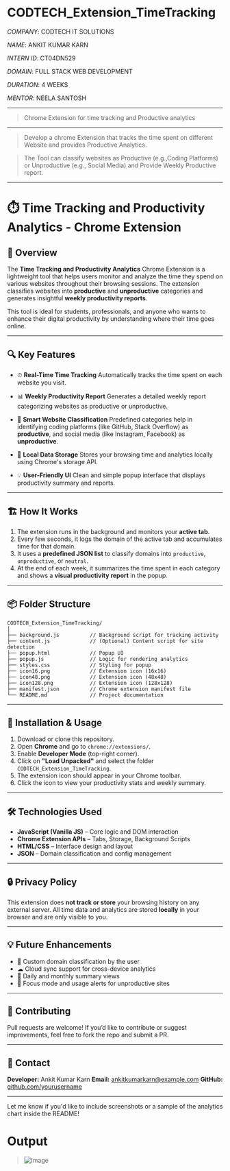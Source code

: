 # CODTECH_Extension_TimeTracking

*COMPANY*: CODTECH IT SOLUTIONS

*NAME*: ANKIT KUMAR KARN

*INTERN ID*: CT04DN529

*DOMAIN*: FULL STACK WEB DEVELOPMENT

*DURATION*: 4 WEEKS

*MENTOR*: NEELA SANTOSH

-------------------------------------------------------------
> Chrome Extension for time tracking and Productive analytics
-------------------------------------------------------------
 > Develop a chrome Extension that tracks the time spent on 
 different Website and provides Productive Analytics.

 > The Tool can classify websites as Productive 
 (e.g.,Coding Platforms) or  Unproductive (e.g., Social Media)
        and Provide Weekly Productive report.
-----------------------------------------------------------------------------------------------------------------------

# ⏱️ Time Tracking and Productivity Analytics - Chrome Extension

## 📌 Overview

The **Time Tracking and Productivity Analytics** Chrome Extension is a lightweight tool that helps users monitor and analyze the time they spend on various websites throughout their browsing sessions. The extension classifies websites into **productive** and **unproductive** categories and generates insightful **weekly productivity reports**.

This tool is ideal for students, professionals, and anyone who wants to enhance their digital productivity by understanding where their time goes online.

---

## 🔍 Key Features

* ⏱ **Real-Time Time Tracking**
  Automatically tracks the time spent on each website you visit.

* 📊 **Weekly Productivity Report**
  Generates a detailed weekly report categorizing websites as productive or unproductive.

* 🧠 **Smart Website Classification**
  Predefined categories help in identifying coding platforms (like GitHub, Stack Overflow) as **productive**, and social media (like Instagram, Facebook) as **unproductive**.

* 📁 **Local Data Storage**
  Stores your browsing time and analytics locally using Chrome's storage API.

* 💡 **User-Friendly UI**
  Clean and simple popup interface that displays productivity summary and reports.

---

## 🏗️ How It Works

1. The extension runs in the background and monitors your **active tab**.
2. Every few seconds, it logs the domain of the active tab and accumulates time for that domain.
3. It uses a **predefined JSON list** to classify domains into `productive`, `unproductive`, or `neutral`.
4. At the end of each week, it summarizes the time spent in each category and shows a **visual productivity report** in the popup.

---

## 📦 Folder Structure

```
CODTECH_Extension_TimeTracking/
│
├── background.js          // Background script for tracking activity
├── content.js             // (Optional) Content script for site detection
├── popup.html             // Popup UI
├── popup.js               // Logic for rendering analytics
├── styles.css             // Styling for popup
├── icon16.png             // Extension icon (16x16)
├── icon48.png             // Extension icon (48x48)
├── icon128.png            // Extension icon (128x128)
├── manifest.json          // Chrome extension manifest file
└── README.md              // Project documentation
```

---

## 🧪 Installation & Usage

1. Download or clone this repository.
2. Open **Chrome** and go to `chrome://extensions/`.
3. Enable **Developer Mode** (top-right corner).
4. Click on **"Load Unpacked"** and select the folder `CODTECH_Extension_TimeTracking`.
5. The extension icon should appear in your Chrome toolbar.
6. Click the icon to view your productivity stats and weekly summary.

---

## 🛠️ Technologies Used

* **JavaScript (Vanilla JS)** – Core logic and DOM interaction
* **Chrome Extension APIs** – Tabs, Storage, Background Scripts
* **HTML/CSS** – Interface design and layout
* **JSON** – Domain classification and config management

---

## 🔒 Privacy Policy

This extension does **not track or store** your browsing history on any external server. All time data and analytics are stored **locally** in your browser and are only visible to you.

---

## 💡 Future Enhancements

* 🔁 Custom domain classification by the user
* ☁ Cloud sync support for cross-device analytics
* 📅 Daily and monthly summary views
* 🔔 Focus mode and usage alerts for unproductive sites

---

## 🙌 Contributing

Pull requests are welcome! If you’d like to contribute or suggest improvements, feel free to fork the repo and submit a PR.

---

## 📧 Contact

**Developer:** Ankit Kumar Karn
**Email:** [ankitkumarkarn@example.com](mailto:imankitkumar.krn.com)
**GitHub:** [github.com/yourusername](https://github.com/imankit-0912)

---

Let me know if you'd like to include screenshots or a sample of the analytics chart inside the README!

# Output
> ![Image](https://github.com/user-attachments/assets/0cb910d2-d6f3-4570-8a8f-4308dfbac4df)
